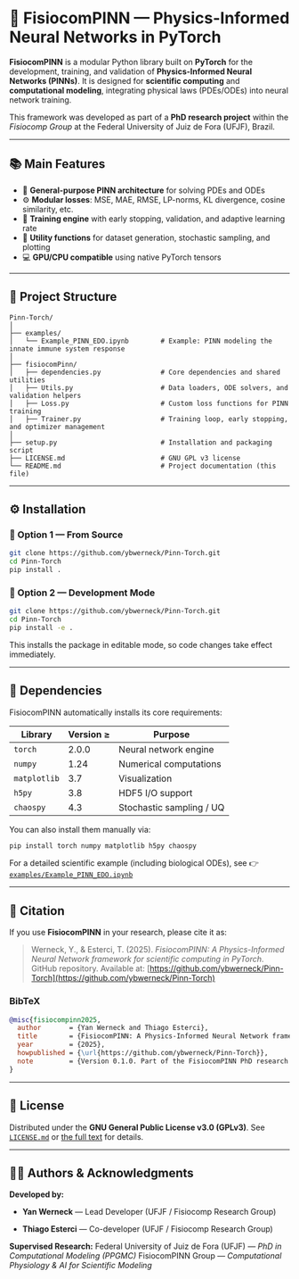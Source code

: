 # 🧠 FisiocomPINN — Physics-Informed Neural Networks in PyTorch

**FisiocomPINN** is a modular Python library built on **PyTorch** for the development, training, and validation of **Physics-Informed Neural Networks (PINNs)**.
It is designed for **scientific computing** and **computational modeling**, integrating physical laws (PDEs/ODEs) into neural network training.

This framework was developed as part of a **PhD research project** within the *Fisiocomp Group* at the Federal University of Juiz de Fora (UFJF), Brazil.

---

## 📚 Main Features

* 🧩 **General-purpose PINN architecture** for solving PDEs and ODEs
* ⚙️ **Modular losses**: MSE, MAE, RMSE, LP-norms, KL divergence, cosine similarity, etc.
* 🧠 **Training engine** with early stopping, validation, and adaptive learning rate
* 🔢 **Utility functions** for dataset generation, stochastic sampling, and plotting
* 💻 **GPU/CPU compatible** using native PyTorch tensors

---

## 📁 Project Structure

```
Pinn-Torch/
│
├── examples/
│   └── Example_PINN_EDO.ipynb        # Example: PINN modeling the innate immune system response
│
├── fisiocomPinn/
│   ├── dependencies.py               # Core dependencies and shared utilities
│   ├── Utils.py                      # Data loaders, ODE solvers, and validation helpers
│   ├── Loss.py                       # Custom loss functions for PINN training
│   ├── Trainer.py                    # Training loop, early stopping, and optimizer management
│
├── setup.py                          # Installation and packaging script
├── LICENSE.md                        # GNU GPL v3 license
└── README.md                         # Project documentation (this file)
```

---

## ⚙️ Installation

### 🧩 Option 1 — From Source

```bash
git clone https://github.com/ybwerneck/Pinn-Torch.git
cd Pinn-Torch
pip install .
```

### 🧪 Option 2 — Development Mode

```bash
git clone https://github.com/ybwerneck/Pinn-Torch.git
cd Pinn-Torch
pip install -e .
```

This installs the package in editable mode, so code changes take effect immediately.

---

## 🧮 Dependencies

FisiocomPINN automatically installs its core requirements:

| Library      | Version ≥ | Purpose                  |
| ------------ | --------- | ------------------------ |
| `torch`      | 2.0.0     | Neural network engine    |
| `numpy`      | 1.24      | Numerical computations   |
| `matplotlib` | 3.7       | Visualization            |
| `h5py`       | 3.8       | HDF5 I/O support         |
| `chaospy`    | 4.3       | Stochastic sampling / UQ |

You can also install them manually via:

```bash
pip install torch numpy matplotlib h5py chaospy
```

For a detailed scientific example (including biological ODEs), see
👉 [`examples/Example_PINN_EDO.ipynb`](./examples/Example_PINN_EDO.ipynb)

---

## 🧬 Citation

If you use **FisiocomPINN** in your research, please cite it as:

> Werneck, Y., & Esterci, T. (2025). *FisiocomPINN: A Physics-Informed Neural Network framework for scientific computing in PyTorch*. GitHub repository.
> Available at: [https://github.com/ybwerneck/Pinn-Torch](https://github.com/ybwerneck/Pinn-Torch)

### BibTeX

```bibtex
@misc{fisiocompinn2025,
  author       = {Yan Werneck and Thiago Esterci},
  title        = {FisiocomPINN: A Physics-Informed Neural Network framework for scientific computing in PyTorch},
  year         = {2025},
  howpublished = {\url{https://github.com/ybwerneck/Pinn-Torch}},
  note         = {Version 0.1.0. Part of the FisiocomPINN PhD research project, Federal University of Juiz de Fora (UFJF).}
}
```

---

## 📖 License

Distributed under the **GNU General Public License v3.0 (GPLv3)**.
See [`LICENSE.md`](./LICENSE.md) or [the full text](https://www.gnu.org/licenses/gpl-3.0.txt) for details.

---

## 👩‍🔬 Authors & Acknowledgments

**Developed by:**

* **Yan Werneck** — Lead Developer (UFJF / Fisiocomp Research Group)

* **Thiago Esterci** — Co-developer (UFJF / Fisiocomp Research Group)

**Supervised Research:**
Federal University of Juiz de Fora (UFJF) — *PhD in Computational Modeling (PPGMC)*
FisiocomPINN Group — *Computational Physiology & AI for Scientific Modeling*


